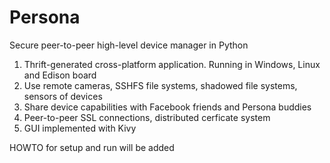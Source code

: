 # Persona
Secure peer-to-peer high-level device manager in Python

1. Thrift-generated cross-platform application. Running in Windows, Linux and Edison board
2. Use remote cameras, SSHFS file systems, shadowed file systems, sensors of devices
3. Share device capabilities with Facebook friends and Persona buddies
4. Peer-to-peer SSL connections, distributed cerficate system
5. GUI implemented with Kivy

HOWTO for setup and run will be added
